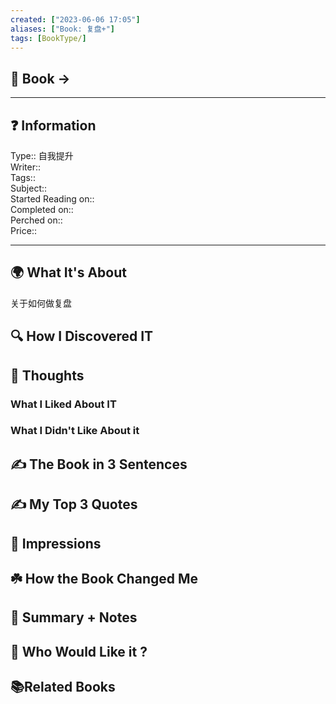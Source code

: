 ```yaml
---
created: ["2023-06-06 17:05"]
aliases: ["Book: 复盘+"]
tags: [BookType/]
---
```


## 📔 Book ->

___

## ❓ Information

Type:: 自我提升  
Writer::  
Tags::  
Subject::  
Started Reading on::  
Completed on::  
Perched on::  
Price::

___

## 🌍 What It's About

关于如何做复盘



## 🔍 How I Discovered IT

## 🧠 Thoughts

### What I Liked About IT

### What I Didn't Like About it

## ✍️ The Book in 3 Sentences

## ✍️ My Top 3 Quotes

## 🎨 Impressions

## ☘️ How the Book Changed Me

## 📒 Summary + Notes

## 🥰 Who Would Like it ?

## 📚Related Books
